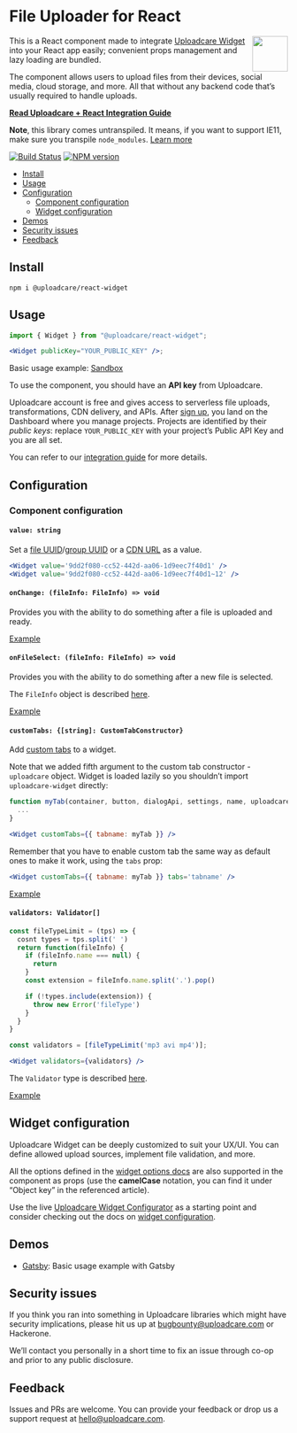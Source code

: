 # File Uploader for React

<a href="https://uploadcare.com/?utm_source=github&utm_campaign=react-widget">
  <img align="right" width="64" height="64"
    src="https://ucarecdn.com/2f4864b7-ed0e-4411-965b-8148623aa680/uploadcare-logo-mark.svg"
    alt="">
</a>

This is a React component made to integrate [Uploadcare Widget][uc-feature-widget]
into your React app easily; convenient props management and lazy loading
are bundled.

The component allows users to upload files from their devices, social media,
cloud storage, and more. All that without any backend code that’s usually
required to handle uploads.

**[Read Uploadcare + React Integration Guide][react-guide]**

**Note**, this library comes untranspiled. It means, if you want to support
IE11, make sure you transpile `node_modules`. [Learn more][es6-debate]

[![Build Status][build-img]][build-link]
[![NPM version][npm-img]][npm-link]

* [Install](#install)
* [Usage](#usage)
* [Configuration](#configuration)
  * [Component configuration](#component-configuration)
  * [Widget configuration](#widget-configuration)
* [Demos](#demos)
* [Security issues](#security-issues)
* [Feedback](#feedback)

## Install

```
npm i @uploadcare/react-widget
```

## Usage

```jsx
import { Widget } from "@uploadcare/react-widget";

<Widget publicKey="YOUR_PUBLIC_KEY" />;
```

Basic usage example: [Sandbox][sandbox-props]

To use the component, you should have an **API key** from Uploadcare.

Uploadcare account is free and gives access to serverless file uploads,
transformations, CDN delivery, and APIs. After [sign up][uc-sign-up], you land
on the Dashboard where you manage projects. Projects are identified by their
*public keys*: replace `YOUR_PUBLIC_KEY` with your project’s Public API Key
and you are all set.

You can refer to our [integration guide][react-guide] for more details.

## Configuration

### Component configuration

#### `value: string`

Set a [file UUID][uc-docs-files]/[group UUID][uc-docs-groups]
or a [CDN URL][delivery-docs] as a value.

```jsx
<Widget value='9dd2f080-cc52-442d-aa06-1d9eec7f40d1' />
<Widget value='9dd2f080-cc52-442d-aa06-1d9eec7f40d1~12' />
```

#### `onChange: (fileInfo: FileInfo) => void`

Provides you with the ability to do something after a file is uploaded and ready.

[Example][sandbox-on-change]

#### `onFileSelect: (fileInfo: FileInfo) => void`

Provides you with the ability to do something after a new file is selected.

The `FileInfo` object is described [here][api-refs-props].

[Example][sandbox-on-file-select]

#### `customTabs: {[string]: CustomTabConstructor}`

Add [custom tabs][custom-tabs-docs] to a widget.

Note that we added fifth argument to the custom tab constructor - `uploadcare`
object. Widget is loaded lazily so you shouldn’t import `uploadcare-widget`
directly:

```jsx
function myTab(container, button, dialogApi, settings, name, uploadcare) {
  ...
}

<Widget customTabs={{ tabname: myTab }} />
```

Remember that you have to enable custom tab the same way as default ones to make
it work, using the `tabs` prop:

```jsx
<Widget customTabs={{ tabname: myTab }} tabs='tabname' />
```

[Example][sandbox-custom-tab]

#### `validators: Validator[]`

```jsx
const fileTypeLimit = (tps) => {
  cosnt types = tps.split(' ')
  return function(fileInfo) {
    if (fileInfo.name === null) {
      return
    }
    const extension = fileInfo.name.split('.').pop()

    if (!types.include(extension)) {
      throw new Error('fileType')
    }
  }
}

const validators = [fileTypeLimit('mp3 avi mp4')];

<Widget validators={validators} />
```

The `Validator` type is described [here][api-refs-validation].

[Example][sandbox-validators]

## Widget configuration

Uploadcare Widget can be deeply customized to suit your UX/UI. You can define
allowed upload sources, implement file validation, and more.

All the options defined in the [widget options docs][widget-options-docs] are
also supported in the component as props (use the **camelCase** notation, you
can find it under “Object key” in the referenced article).

Use the live [Uploadcare Widget Configurator][uc-widget-configure] as a starting
point and consider checking out the docs on
[widget configuration][uc-docs-widget-config].

## Demos

- [Gatsby][sandbox-gatsby]: Basic usage example with Gatsby

## Security issues

If you think you ran into something in Uploadcare libraries which might have
security implications, please hit us up at [bugbounty@uploadcare.com][uc-email-bounty]
or Hackerone.

We’ll contact you personally in a short time to fix an issue through co-op and
prior to any public disclosure.

## Feedback

Issues and PRs are welcome. You can provide your feedback or drop us a support
request at [hello@uploadcare.com][uc-email-hello].


[es6-debate]: https://gist.github.com/Rich-Harris/51e1bf24e7c093469ef7a0983bad94cb
[build-img]: https://api.travis-ci.com/uploadcare/react-widget.svg?branch=master
[build-link]: https://travis-ci.com/uploadcare/react-widget
[npm-img]: https://img.shields.io/npm/v/@uploadcare/react-widget.svg
[npm-link]: https://www.npmjs.com/package/@uploadcare/react-widget
[widget-options-docs]: https://uploadcare.com/docs/file_uploads/widget/options/#options?utm_source=github&utm_campaign=react-widget
[delivery-docs]: https://uploadcare.com/docs/delivery/?utm_source=github&utm_campaign=react-widget
[react-guide]: https://uploadcare.com/docs/guides/react/?utm_source=github&utm_campaign=react-widget
[custom-tabs-docs]: https://uploadcare.com/docs/api_reference/javascript/custom_tabs/?utm_source=github&utm_campaign=react-widget

[api-refs-props]: https://uploadcare.com/docs/api_reference/rest/accessing_files/#properties?utm_source=github&utm_campaign=react-widget
[api-refs-validation]: https://uploadcare.com/docs/file_uploads/widget/moderation/

[uc-email-bounty]: mailto:bugbounty@uploadcare.com
[uc-email-hello]: mailto:hello@uploadcare.com
[uc-widget-configure]: https://uploadcare.com/widget/configure/?utm_source=github&utm_campaign=react-widget
[uc-feature-widget]: https://uploadcare.com/features/widget/?utm_source=github&utm_campaign=react-widget
[uc-docs-widget-config]: https://uploadcare.com/docs/uploads/widget/config/?utm_source=github&utm_campaign=react-widget
[uc-docs-widget-js-api]: https://uploadcare.com/docs/api_reference/javascript/?utm_source=github&utm_campaign=react-widget
[uc-sign-up]: https://uploadcare.com/accounts/signup/
[uc-docs-groups]: https://uploadcare.com/docs/delivery/group_api/#groups
[uc-docs-files]: https://uploadcare.com/docs/concepts/#uploads

[sandbox-simple-demo]: https://codesandbox.io/s/uploadcarereact-widget-7xpqp
[sandbox-props]: https://codesandbox.io/s/uploadcarereact-widget-props-example-oqk0v
[sandbox-on-change]: https://codesandbox.io/s/uploadcarereact-widget-onchange-example-o376j
[sandbox-on-file-select]: https://codesandbox.io/s/uploadcarereact-widget-onfileselect-example-4kwyx
[sandbox-custom-tab]: https://codesandbox.io/s/4xz0k
[sandbox-validators]: https://codesandbox.io/s/vxnjb
[sandbox-gatsby]: https://codesandbox.io/s/23pqs
